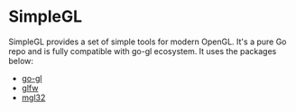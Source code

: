 # SimpleGL
SimpleGL provides a set of simple tools for modern OpenGL. 
It's a pure Go repo and is fully compatible with go-gl ecosystem. 
It uses the packages below:
 - [go-gl]
 - [glfw]
 - [mgl32]

[go-gl]: (https://github.com/go-gl/gl)
[glfw]: (https://github.com/go-gl/glfw)
[mgl32]: (https://github.com/go-gl/mathgl)